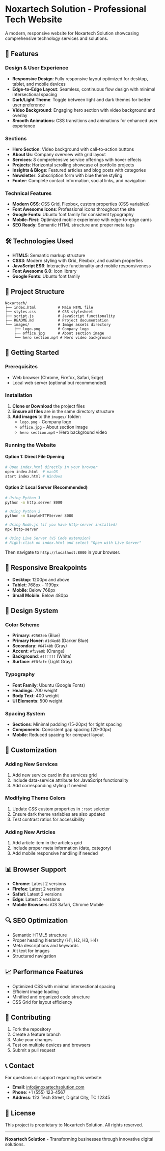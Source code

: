 # Noxartech Solution - Professional Tech Website

A modern, responsive website for Noxartech Solution showcasing comprehensive technology services and solutions.

## 🌟 Features

### Design & User Experience
- **Responsive Design**: Fully responsive layout optimized for desktop, tablet, and mobile devices
- **Edge-to-Edge Layout**: Seamless, continuous flow design with minimal intersectional spacing
- **Dark/Light Theme**: Toggle between light and dark themes for better user preference
- **Video Background**: Engaging hero section with video background and overlay
- **Smooth Animations**: CSS transitions and animations for enhanced user experience

### Sections
- **Hero Section**: Video background with call-to-action buttons
- **About Us**: Company overview with grid layout
- **Services**: 8 comprehensive service offerings with hover effects
- **Projects**: Horizontal scrolling showcase of portfolio projects
- **Insights & Blogs**: Featured articles and blog posts with categories
- **Newsletter**: Subscription form with blue theme styling
- **Footer**: Complete contact information, social links, and navigation

### Technical Features
- **Modern CSS**: CSS Grid, Flexbox, custom properties (CSS variables)
- **Font Awesome Icons**: Professional icons throughout the site
- **Google Fonts**: Ubuntu font family for consistent typography
- **Mobile-First**: Optimized mobile experience with edge-to-edge cards
- **SEO Ready**: Semantic HTML structure and proper meta tags

## 🛠️ Technologies Used

- **HTML5**: Semantic markup structure
- **CSS3**: Modern styling with Grid, Flexbox, and custom properties
- **JavaScript ES6**: Interactive functionality and mobile responsiveness
- **Font Awesome 6.0**: Icon library
- **Google Fonts**: Ubuntu font family

## 📁 Project Structure

```
Noxartech/
├── index.html          # Main HTML file
├── styles.css          # CSS stylesheet
├── script.js           # JavaScript functionality
├── README.md           # Project documentation
└── images/             # Image assets directory
    ├── logo.png        # Company logo
    ├── office.jpg      # About section image
    └── hero section.mp4 # Hero video background
```

## 🚀 Getting Started

### Prerequisites
- Web browser (Chrome, Firefox, Safari, Edge)
- Local web server (optional but recommended)

### Installation

1. **Clone or Download** the project files
2. **Ensure all files** are in the same directory structure
3. **Add images** to the `images/` folder:
   - `logo.png` - Company logo
   - `office.jpg` - About section image
   - `hero section.mp4` - Hero background video

### Running the Website

#### Option 1: Direct File Opening
```bash
# Open index.html directly in your browser
open index.html  # macOS
start index.html # Windows
```

#### Option 2: Local Server (Recommended)
```bash
# Using Python 3
python -m http.server 8000

# Using Python 2
python -m SimpleHTTPServer 8000

# Using Node.js (if you have http-server installed)
npx http-server

# Using Live Server (VS Code extension)
# Right-click on index.html and select "Open with Live Server"
```

Then navigate to `http://localhost:8000` in your browser.

## 📱 Responsive Breakpoints

- **Desktop**: 1200px and above
- **Tablet**: 768px - 1199px
- **Mobile**: Below 768px
- **Small Mobile**: Below 480px

## 🎨 Design System

### Color Scheme
- **Primary**: `#2563eb` (Blue)
- **Primary Hover**: `#1d4ed8` (Darker Blue)
- **Secondary**: `#64748b` (Gray)
- **Accent**: `#f59e0b` (Orange)
- **Background**: `#ffffff` (White)
- **Surface**: `#f8fafc` (Light Gray)

### Typography
- **Font Family**: Ubuntu (Google Fonts)
- **Headings**: 700 weight
- **Body Text**: 400 weight
- **UI Elements**: 500 weight

### Spacing System
- **Sections**: Minimal padding (15-20px) for tight spacing
- **Components**: Consistent gap spacing (20-30px)
- **Mobile**: Reduced spacing for compact layout

## 🔧 Customization

### Adding New Services
1. Add new service card in the services grid
2. Include data-service attribute for JavaScript functionality
3. Add corresponding styling if needed

### Modifying Theme Colors
1. Update CSS custom properties in `:root` selector
2. Ensure dark theme variables are also updated
3. Test contrast ratios for accessibility

### Adding New Articles
1. Add article item in the articles grid
2. Include proper meta information (date, category)
3. Add mobile responsive handling if needed

## 📊 Browser Support

- **Chrome**: Latest 2 versions
- **Firefox**: Latest 2 versions
- **Safari**: Latest 2 versions
- **Edge**: Latest 2 versions
- **Mobile Browsers**: iOS Safari, Chrome Mobile

## 🔍 SEO Optimization

- Semantic HTML5 structure
- Proper heading hierarchy (H1, H2, H3, H4)
- Meta descriptions and keywords
- Alt text for images
- Structured navigation

## 📈 Performance Features

- Optimized CSS with minimal intersectional spacing
- Efficient image loading
- Minified and organized code structure
- CSS Grid for layout efficiency

## 🤝 Contributing

1. Fork the repository
2. Create a feature branch
3. Make your changes
4. Test on multiple devices and browsers
5. Submit a pull request

## 📞 Contact

For questions or support regarding this website:

- **Email**: info@noxartechsolution.com
- **Phone**: +1 (555) 123-4567
- **Address**: 123 Tech Street, Digital City, TC 12345

## 📄 License

This project is proprietary to Noxartech Solution. All rights reserved.

---

**Noxartech Solution** - Transforming businesses through innovative digital solutions.
